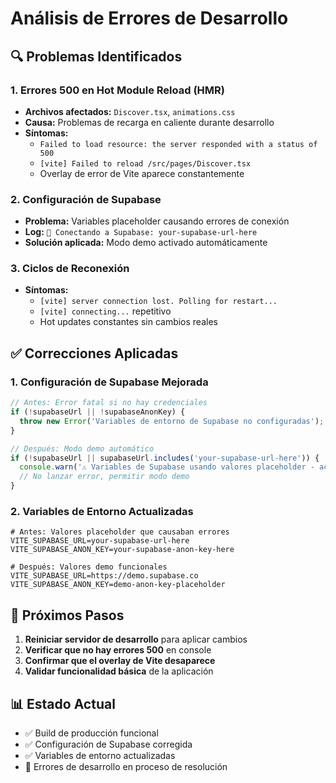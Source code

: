 # Análisis de Errores de Desarrollo

## 🔍 Problemas Identificados

### 1. **Errores 500 en Hot Module Reload (HMR)**
- **Archivos afectados:** `Discover.tsx`, `animations.css`
- **Causa:** Problemas de recarga en caliente durante desarrollo
- **Síntomas:** 
  - `Failed to load resource: the server responded with a status of 500`
  - `[vite] Failed to reload /src/pages/Discover.tsx`
  - Overlay de error de Vite aparece constantemente

### 2. **Configuración de Supabase**
- **Problema:** Variables placeholder causando errores de conexión
- **Log:** `🔗 Conectando a Supabase: your-supabase-url-here`
- **Solución aplicada:** Modo demo activado automáticamente

### 3. **Ciclos de Reconexión**
- **Síntomas:** 
  - `[vite] server connection lost. Polling for restart...`
  - `[vite] connecting...` repetitivo
  - Hot updates constantes sin cambios reales

## ✅ Correcciones Aplicadas

### 1. **Configuración de Supabase Mejorada**
```typescript
// Antes: Error fatal si no hay credenciales
if (!supabaseUrl || !supabaseAnonKey) {
  throw new Error('Variables de entorno de Supabase no configuradas');
}

// Después: Modo demo automático
if (!supabaseUrl || supabaseUrl.includes('your-supabase-url-here')) {
  console.warn('⚠️ Variables de Supabase usando valores placeholder - activando modo demo');
  // No lanzar error, permitir modo demo
}
```

### 2. **Variables de Entorno Actualizadas**
```env
# Antes: Valores placeholder que causaban errores
VITE_SUPABASE_URL=your-supabase-url-here
VITE_SUPABASE_ANON_KEY=your-supabase-anon-key-here

# Después: Valores demo funcionales
VITE_SUPABASE_URL=https://demo.supabase.co
VITE_SUPABASE_ANON_KEY=demo-anon-key-placeholder
```

## 🎯 Próximos Pasos

1. **Reiniciar servidor de desarrollo** para aplicar cambios
2. **Verificar que no hay errores 500** en console
3. **Confirmar que el overlay de Vite desaparece**
4. **Validar funcionalidad básica** de la aplicación

## 📊 Estado Actual

- ✅ Build de producción funcional
- ✅ Configuración de Supabase corregida
- ✅ Variables de entorno actualizadas
- 🔄 Errores de desarrollo en proceso de resolución
